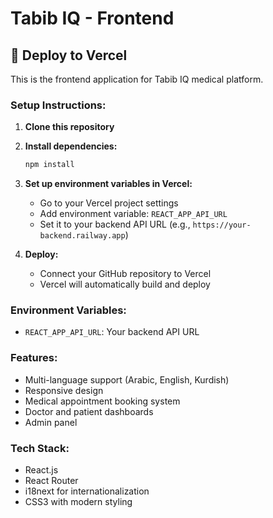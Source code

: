 # Tabib IQ - Frontend

## 🚀 Deploy to Vercel

This is the frontend application for Tabib IQ medical platform.

### Setup Instructions:

1. **Clone this repository**
2. **Install dependencies:**
   ```bash
   npm install
   ```

3. **Set up environment variables in Vercel:**
   - Go to your Vercel project settings
   - Add environment variable: `REACT_APP_API_URL`
   - Set it to your backend API URL (e.g., `https://your-backend.railway.app`)

4. **Deploy:**
   - Connect your GitHub repository to Vercel
   - Vercel will automatically build and deploy

### Environment Variables:
- `REACT_APP_API_URL`: Your backend API URL

### Features:
- Multi-language support (Arabic, English, Kurdish)
- Responsive design
- Medical appointment booking system
- Doctor and patient dashboards
- Admin panel

### Tech Stack:
- React.js
- React Router
- i18next for internationalization
- CSS3 with modern styling 
